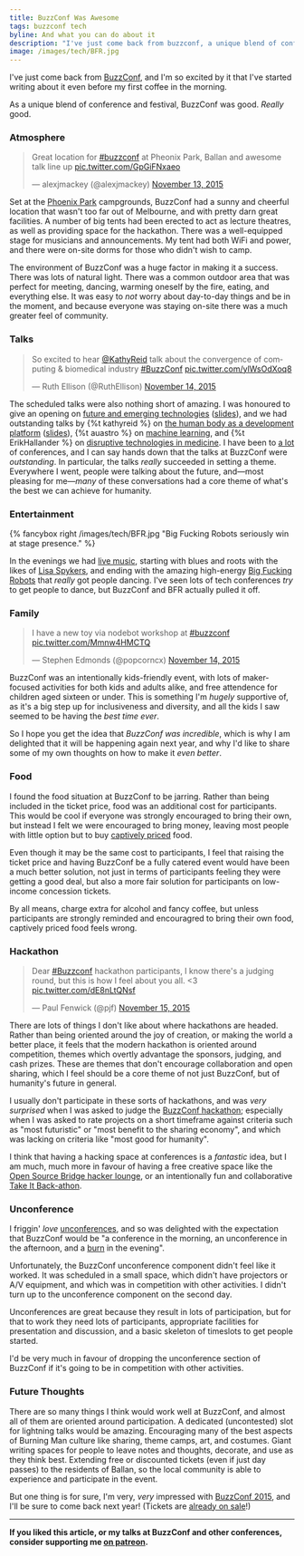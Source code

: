 ```yaml
---
title: BuzzConf Was Awesome
tags: buzzconf tech
byline: And what you can do about it
description: "I've just come back from buzzconf, a unique blend of conference of festival. It was good. *Really* good."
image: /images/tech/BFR.jpg
---
```


I've just come back from [BuzzConf](https://buzzconf.io/), and I'm so excited by it that I've started writing about it even before my first coffee in the morning.

As a unique blend of conference and festival, BuzzConf was good. *Really* good.

<!--more-->

### Atmosphere

<div class="pullquote">
<blockquote class="twitter-tweet" lang="en"><p lang="en" dir="ltr">Great location for <a href="https://twitter.com/hashtag/buzzconf?src=hash">#buzzconf</a> at Pheonix Park, Ballan and awesome talk line up <a href="https://t.co/GpGiFNxaeo">pic.twitter.com/GpGiFNxaeo</a></p>&mdash; alexjmackey (@alexjmackey) <a href="https://twitter.com/alexjmackey/status/665312803054448640">November 13, 2015</a></blockquote>
</div>

Set at the [Phoenix Park](http://phoenixparkballan.com.au/) campgrounds, BuzzConf had a sunny and cheerful location that wasn't too far out of Melbourne, and with pretty darn great facilities. A number of big tents had been erected to act as lecture theatres, as well as providing space for the hackathon. There was a well-equipped stage for musicians and announcements. My tent had both WiFi and power, and there were on-site dorms for those who didn't wish to camp.

The environment of BuzzConf was a huge factor in making it a success. There was lots of natural light. There was a common outdoor area that was perfect for meeting, dancing, warming oneself by the fire, eating, and everything else. It was easy to *not* worry about day-to-day things and be in the moment, and because everyone was staying on-site there was a much greater feel of community.

### Talks

<div class="pullquote">
<blockquote class="twitter-tweet" lang="en"><p lang="en" dir="ltr">So excited to hear <a href="https://twitter.com/KathyReid">@KathyReid</a> talk about the convergence of computing &amp; biomedical industry <a href="https://twitter.com/hashtag/BuzzConf?src=hash">#BuzzConf</a> <a href="https://t.co/ylWsOdXoq8">pic.twitter.com/ylWsOdXoq8</a></p>&mdash; Ruth Ellison (@RuthEllison) <a href="https://twitter.com/RuthEllison/status/665667186883596288">November 14, 2015</a></blockquote>
</div>

The scheduled talks were also nothing short of amazing. I was honoured to give an opening on [future and emerging technologies](https://www.youtube.com/watch?v=0op6Wucdv7E) ([slides](https://github.com/pjf/future-is-awesome)), and we had outstanding talks by {%t kathyreid %} on [the human body as a development platform](http://buzzconf.io/sessions/the-human-body-as-a-development-platform/) ([slides](https://github.com/KathyReid/buzzconf-2015-presentation)), {%t auastro %} on [machine learning](http://andy.kitchen/buzz-conf/), and {%t ErikHallander %} on [disruptive technologies in medicine](https://buzzconf.io/sessions/disruption_that_has_genuine_impact/). I have been to [a lot](http://lanyrd.com/profile/pjf/past/) of conferences, and I can say hands down that the talks at BuzzConf were *outstanding*. In particular, the talks *really* succeeded in setting a theme. Everywhere I went, people were talking about the future, and—most pleasing for me—*many* of these conversations had a core theme of what's the best we can achieve for humanity.

### Entertainment 

{% fancybox right /images/tech/BFR.jpg "Big Fucking Robots seriously win at stage presence." %}

In the evenings we had [live music](https://buzzconf.io/the-music/), starting with blues and roots with the likes of [Lisa Spykers](http://www.lisaspykers.com/), and ending with the amazing high-energy [Big Fucking Robots](https://soundcloud.com/bigfuckingrobots/) that *really* got people dancing. I've seen lots of tech conferences *try* to get people to dance, but BuzzConf and BFR actually pulled it off.

### Family

<div class="pullquote">
<blockquote class="twitter-tweet" lang="en"><p lang="en" dir="ltr">I have a new toy via nodebot workshop at <a href="https://twitter.com/hashtag/buzzconf?src=hash">#buzzconf</a> <a href="https://t.co/Mmnw4HMCTQ">pic.twitter.com/Mmnw4HMCTQ</a></p>&mdash; Stephen Edmonds (@popcorncx) <a href="https://twitter.com/popcorncx/status/665371058090852352">November 14, 2015</a></blockquote>
</div>

BuzzConf was an intentionally kids-friendly event, with lots of maker-focused activities for both kids and adults alike, and free attendence for children aged sixteen or under. This is something I'm *hugely* supportive of, as it's a big step up for inclusiveness and diversity, and all the kids I saw seemed to be having the *best time ever*.

So I hope you get the idea that *BuzzConf was incredible*, which is why I am delighted that it will be happening again next year, and why I'd like to share some of my own thoughts on how to make it *even better*.

### Food

I found the food situation at BuzzConf to be jarring. Rather than being included in the ticket price, food was an additional cost for participants. This would be cool if everyone was strongly encouraged to bring their own, but instead I felt we were encouraged to bring money, leaving most people with little option but to buy [captively priced](https://en.wikipedia.org/wiki/Captive_market) food.

Even though it may be the same cost to participants, I feel that raising the ticket price and having BuzzConf be a fully catered event would have been a much better solution, not just in terms of participants feeling they were getting a good deal, but also a more fair solution for participants on low-income concession tickets.

By all means, charge extra for alcohol and fancy coffee, but unless participants are strongly reminded and encouragred to bring their own food, captively priced food feels wrong.

### Hackathon

<div class="pullquote">
<blockquote class="twitter-tweet" lang="en"><p lang="en" dir="ltr">Dear <a href="https://twitter.com/hashtag/Buzzconf?src=hash">#Buzzconf</a> hackathon participants, I know there&#39;s a judging round, but this is how I feel about you all. &lt;3 <a href="https://t.co/dE8nLtQNsf">pic.twitter.com/dE8nLtQNsf</a></p>&mdash; Paul Fenwick (@pjf) <a href="https://twitter.com/pjf/status/665755789378760704">November 15, 2015</a></blockquote>
</div>
<script async src="//platform.twitter.com/widgets.js" charset="utf-8"></script>

There are lots of things I don't like about where hackathons are headed. Rather than being oriented around the joy of creation, or making the world a better place, it feels that the modern hackathon is oriented around competition, themes which overtly advantage the sponsors, judging, and cash prizes. These are themes that don't encourage collaboration and open sharing, which I feel should be a core theme of not just BuzzConf, but of humanity's future in general.

I usually don't participate in these sorts of hackathons, and was *very surprised* when I was asked to judge the [BuzzConf hackathon](https://buzzconf.io/hackathon/sharing-economy/); especially when I was asked to rate projects on a short timeframe against criteria such as "most futuristic" or "most benefit to the sharing economy", and which was lacking on criteria like "most good for humanity".

I think that having a hacking space at conferences is a *fantastic* idea, but I am much, much more in favour of having a free creative space like the [Open Source Bridge hacker lounge](http://opensourcebridge.org/blog/2011/03/hacker-lounge-returns-to-open-source-bridge/), or an intentionally fun and collaborative [Take It Back-athon](http://takeitbackathon.com/).

### Unconference

I friggin' *love* [unconferences](https://en.wikipedia.org/wiki/Unconference), and so was delighted with the expectation that BuzzConf would be "a conference in the morning, an unconference in the afternoon, and a [burn](https://en.wikipedia.org/wiki/Burning_Man) in the evening".

Unfortunately, the BuzzConf unconference component didn't feel like it worked. It was scheduled in a small space, which didn't have projectors or A/V equipment, and which was in competition with other activities. I didn't turn up to the unconference component on the second day.

Unconferences are great because they result in lots of participation, but for that to work they need lots of participants, appropriate facilities for presentation and discussion, and a basic skeleton of timeslots to get people started.

I'd be very much in favour of dropping the unconference section of BuzzConf if it's going to be in competition with other activities.

### Future Thoughts

There are so many things I think would work well at BuzzConf, and almost all of them are oriented around participation. A dedicated (uncontested) slot for lightning talks would be amazing. Encouraging many of the best aspects of Burning Man culture like sharing, theme camps, art, and costumes. Giant writing spaces for people to leave notes and thoughts, decorate, and use as they think best. Extending free or discounted tickets (even if just day passes) to the residents of Ballan, so the local community is able to experience and participate in the event.

But one thing is for sure, I'm very, *very* impressed with [BuzzConf 2015](https://buzzconf.io), and I'll be sure to come back next year! (Tickets are [already on sale](https://buzzconf.io/register/)!)

---

**If you liked this article, or my talks at BuzzConf and other conferences, consider supporting me [on patreon](https://patreon.com/_pjf).**
